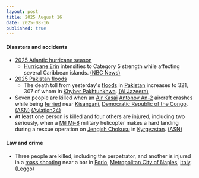 ```yaml
---
layout: post
title: 2025 August 16
date: 2025-08-16
published: true
---
```



#### Disasters and accidents

* [2025 Atlantic hurricane season](https://en.wikipedia.org/wiki/2025_Atlantic_hurricane_season "2025 Atlantic hurricane season")
  * [Hurricane Erin](https://en.wikipedia.org/wiki/Hurricane_Erin_%282025%29 "Hurricane Erin (2025)") intensifies to Category 5 strength while affecting several Caribbean islands. [(NBC News)](https://www.nbcnews.com/weather/hurricanes/hurricane-erin-strengthens-category-2-storm-approaches-northeast-carib-rcna225341)
* [2025 Pakistan floods](https://en.wikipedia.org/wiki/2025_Pakistan_floods "2025 Pakistan floods")
  * The death toll from yesterday's [floods](https://en.wikipedia.org/wiki/Flood "Flood") in [Pakistan](https://en.wikipedia.org/wiki/Pakistan "Pakistan") increases to 321, 307 of whom in [Khyber Pakhtunkhwa](https://en.wikipedia.org/wiki/Khyber_Pakhtunkhwa "Khyber Pakhtunkhwa"). [(Al Jazeera)](https://www.aljazeera.com/news/2025/8/15/more-than-160-people-killed-in-pakistan-in-heavy-rains-flash-floods)
* Seven people are killed when an [Air Kasai](https://en.wikipedia.org/wiki/Air_Kasai "Air Kasai") [Antonov An-2](https://en.wikipedia.org/wiki/Antonov_An-2 "Antonov An-2") aircraft crashes while being [ferried](https://en.wikipedia.org/wiki/Ferry_flying "Ferry flying") near [Kisangani](https://en.wikipedia.org/wiki/Kisangani "Kisangani"), [Democratic Republic of the Congo](https://en.wikipedia.org/wiki/Democratic_Republic_of_the_Congo "Democratic Republic of the Congo"). [(ASN)](https://asn.flightsafety.org/wikibase/538197) [(Aviation24)](https://www.aviation24.be/miscellaneous/accidents/tragic-antonov-an-2-crash-near-kisangani-drcongo-claims-all-lives-onboard/)
* At least one person is killed and four others are injured, including two seriously, when a [Mil Mi-8](https://en.wikipedia.org/wiki/Mil_Mi-8 "Mil Mi-8") military helicopter makes a hard landing during a rescue operation on [Jengish Chokusu](https://en.wikipedia.org/wiki/Jengish_Chokusu "Jengish Chokusu") in [Kyrgyzstan](https://en.wikipedia.org/wiki/Kyrgyzstan "Kyrgyzstan"). [(ASN)](https://asn.flightsafety.org/wikibase/538204)

#### Law and crime

* Three people are killed, including the perpetrator, and another is injured in a [mass shooting](https://en.wikipedia.org/wiki/Mass_shooting "Mass shooting") near a bar in [Forio](https://en.wikipedia.org/wiki/Forio "Forio"), [Metropolitan City of Naples](https://en.wikipedia.org/wiki/Metropolitan_City_of_Naples "Metropolitan City of Naples"), [Italy](https://en.wikipedia.org/wiki/Italy "Italy"). [(Leggo)](https://www.leggo.it/italia/cronache/sparatoria_bar_ischia_morti_feriti_chi_sono_oggi_16_8_2025-9015293.html)

